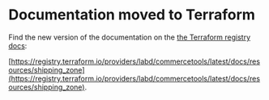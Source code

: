 # Documentation moved to Terraform

Find the new version of the documentation on the [the Terraform registry docs](https://registry.terraform.io/providers/labd/commercetools/latest/docs/resources/shipping_zone):

 [https://registry.terraform.io/providers/labd/commercetools/latest/docs/resources/shipping_zone](https://registry.terraform.io/providers/labd/commercetools/latest/docs/resources/shipping_zone).
